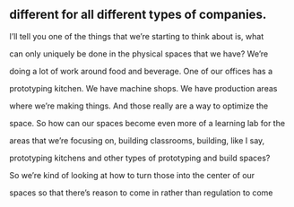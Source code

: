 ## different for all different types of companies.

I’ll tell you one of the things that we’re starting to think about is, what

can only uniquely be done in the physical spaces that we have? We’re

doing a lot of work around food and beverage. One of our offices has a

prototyping kitchen. We have machine shops. We have production areas

where we’re making things. And those really are a way to optimize the

space. So how can our spaces become even more of a learning lab for the

areas that we’re focusing on, building classrooms, building, like I say,

prototyping kitchens and other types of prototyping and build spaces?

So we’re kind of looking at how to turn those into the center of our

spaces so that there’s reason to come in rather than regulation to come